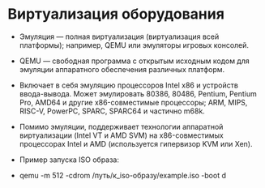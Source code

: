 # Виртуализация оборудования
+ Эмуляция — полная виртуализация (виртуализация всей платформы); например, QEMU или эмуляторы игровых консолей.
+ QEMU — свободная программа с открытым исходным кодом для эмуляции аппаратного обеспечения различных платформ.
+ Включает в себя эмуляцию процессоров Intel x86 и устройств ввода-вывода. Может эмулировать 80386, 80486, Pentium, Pentium Pro, AMD64 и другие x86-совместимые процессоры; ARM, MIPS, RISC-V, PowerPC, SPARC, SPARC64 и частично m68k.
+ Помимо эмуляции, поддерживает технологии аппаратной виртуализации (Intel VT и AMD SVM) на x86-совместимых процессорах Intel и AMD (используется гипервизор KVM или Xen).

+ Пример запуска ISO образа:
+ qemu -m 512 -cdrom /путь/к_iso-образу/example.iso -boot d

